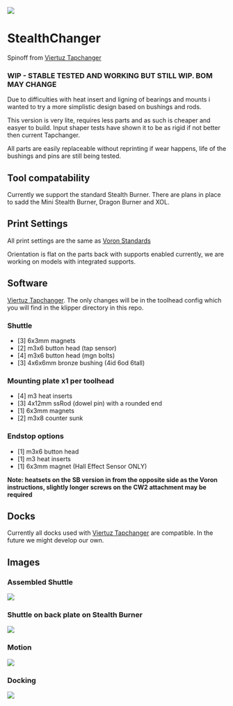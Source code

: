 ![](https://github.com/Hellsparks/StealthChanger/blob/main/media/Stealthchanger_logo_sm.png?raw=true)
# StealthChanger
Spinoff from [Viertuz Tapchanger](https://github.com/viesturz/tapchanger)

### WIP - STABLE TESTED AND WORKING BUT STILL WIP. BOM MAY CHANGE

Due to difficulties with heat insert and ligning of bearings and mounts i wanted to try a more simplistic design based on bushings and rods.

This version is very lite, requires less parts and as such is cheaper and easyer to build.  Input shaper tests have shown it to be as rigid if not better then current Tapchanger.

All parts are easily replaceable without reprinting if wear happens, life of the bushings and pins are still being tested.

## Tool compatability
Currently we support the standard Stealth Burner.  There are plans in place to sadd the Mini Stealth Burner, Dragon Burner and XOL.

## Print Settings
All print settings are the same as [Voron Standards](https://docs.vorondesign.com/sourcing.html#print-settings)

Orientation is flat on the parts back with supports enabled currently, we are working on models with integrated supports.

## Software
[Viertuz Tapchanger](https://github.com/viesturz/tapchanger).  The only changes will be in the toolhead config which you will find in the klipper directory in this repo.

### Shuttle
- [3] 6x3mm magnets
- [2] m3x6 button head (tap sensor)
- [4] m3x6 button head (mgn bolts)
- [3] 4x6x6mm bronze bushing (4id 6od 6tall)
### Mounting plate x1 per toolhead
- [4] m3 heat inserts
- [3] 4x12mm ssRod (dowel pin) with a rounded end
- [1] 6x3mm magnets
- [2] m3x8 counter sunk
### Endstop options
- [1] m3x6 button head
- [1] m3 heat inserts
- [1] 6x3mm magnet (Hall Effect Sensor ONLY)

**Note: heatsets on the SB version in from the opposite side as the Voron instructions, slightly longer screws on the CW2 attachment may be required**

## Docks
Currently all docks used with [Viertuz Tapchanger](https://github.com/viesturz/tapchanger) are compatible.  In the future we might develop our own.

## Images
### Assembled Shuttle
![](https://github.com/Hellsparks/StealthChanger/blob/main/media/shuttle.jpg?raw=true)
### Shuttle on back plate on Stealth Burner
![](https://github.com/Hellsparks/StealthChanger/blob/main/media/assembled.jpg?raw=true)
### Motion
![](https://github.com/Hellsparks/StealthChanger/blob/main/media/motion.gif?raw=true)
### Docking
![](https://github.com/Hellsparks/StealthChanger/blob/main/media/docking.gif?raw=true)
